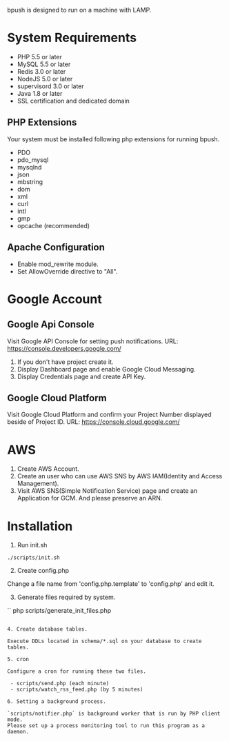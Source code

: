 bpush is designed to run on a machine with LAMP.

# System Requirements

 - PHP 5.5 or later
 - MySQL 5.5 or later
 - Redis 3.0 or later
 - NodeJS 5.0 or later
 - supervisord 3.0 or later
 - Java 1.8 or later
 - SSL certification and dedicated domain

## PHP Extensions

Your system must be installed following php extensions for running bpush.

 - PDO
 - pdo_mysql
 - mysqlnd
 - json
 - mbstring
 - dom
 - xml
 - curl
 - intl
 - gmp
 - opcache (recommended)


##  Apache Configuration

 - Enable mod_rewrite module.
 - Set AllowOverride directive to "All".

# Google Account

## Google Api Console

Visit Google API Console for setting push notifications.
URL: https://console.developers.google.com/

1. If you don't have project create it.
2. Display Dashboard page and enable Google Cloud Messaging.
3. Display Credentials page and create API Key.

## Google Cloud Platform

Visit Google Cloud Platform and confirm your Project Number displayed beside of Project ID.
URL: https://console.cloud.google.com/

# AWS

1. Create AWS Account.
2. Create an user who can use AWS SNS by AWS IAM(Identity and Access Management).
3. Visit AWS SNS(Simple Notification Service) page and create an Application for GCM. And please preserve an ARN.

# Installation

1. Run init.sh

```
./scripts/init.sh
```

2. Create config.php

Change a file name from 'config.php.template' to 'config.php' and edit it.

3. Generate files required by system.

``
php scripts/generate_init_files.php
```

4. Create database tables.

Execute DDLs located in schema/*.sql on your database to create tables.

5. cron

Configure a cron for running these two files.

 - scripts/send.php (each minute)
 - scripts/watch_rss_feed.php (by 5 minutes)

6. Setting a background process.

`scripts/notifier.php` is background worker that is run by PHP client mode.
Please set up a process monitoring tool to run this program as a daemon.

